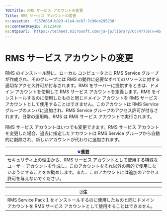```yaml
---
TOCTitle: RMS サービス アカウントの変更
Title: RMS サービス アカウントの変更
ms:assetid: 'f257d66d-b823-41e4-bcb7-7c90eb295238'
ms:contentKeyID: 18122408
ms:mtpsurl: 'https://technet.microsoft.com/ja-jp/library/Cc747736(v=WS.10)'
---
```


RMS サービス アカウントの変更
=============================

RMS のインストール時に、ローカル コンピュータ上に RMS Service グループが作成され、そのグループには RMS の動作に必要なすべてのリソースに対する適切なアクセス許可が付与されます。RMS をサーバーに提供するときは、ドメイン アカウントを使用して RMS サービス アカウントを定義します。RMS をインストールするのに使用したものと同じドメイン アカウントを RMS サービス アカウントとして使用することはできません。このアカウントは RMS Service グループのメンバに追加され、RMS Service グループのアクセス許可が付与されます。日常の運用時、RMS は RMS サービス アカウントで実行されます。

RMS サービス アカウントはいつでも変更できます。RMS サービス アカウントを変更した場合、過去に指定したアカウントは RMS Service グループから自動的に削除され、新しいアカウントが代わりに追加されます。

| ![](images/Cc747736.Important(WS.10).gif)重要                                                                                                                                                                 |
|--------------------------------------------------------------------------------------------------------------------------------------------------------------------------------------------------------------------------------------------|
| セキュリティ上の理由から、RMS サービス アカウントとして使用する特殊なユーザー アカウントを作成し、このアカウントをそれ以外の目的で使用しないようにすることをお勧めします。また、このアカウントには追加のアクセス許可を与えないでください。 |

| ![](images/Cc747736.note(WS.10).gif)注                                                                      |
|------------------------------------------------------------------------------------------------------------------------------------------|
| RMS Service Pack 1 をインストールするのに使用したものと同じドメイン アカウントを RMS サービス アカウントとして使用することはできません。 |
